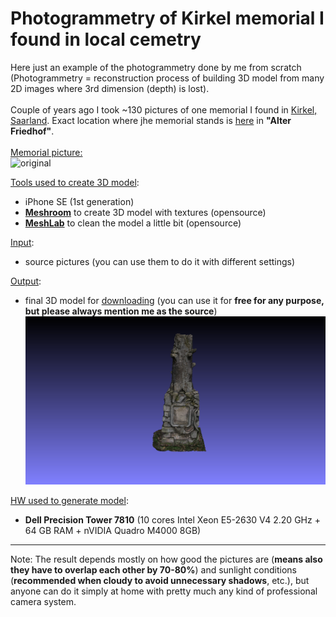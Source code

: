 # Photogrammetry of Kirkel memorial I found in local cemetry
Here just an example of the photogrammetry done by me from scratch (Photogrammetry = reconstruction process of building 3D model from many 2D images where 3rd dimension (depth) is lost). 
<BR><BR>
Couple of years ago I took ~130 pictures of one memorial I found in [Kirkel, Saarland](https://en.wikipedia.org/wiki/Kirkel). Exact location where jhe memorial stands is [here](https://www.google.com/maps/place/49%C2%B017'11.4%22N+7%C2%B013'57.8%22E/@49.286502,7.2321778,184m/data=!3m2!1e3!4b1!4m6!3m5!1s0x0:0x1b692cdb3b45ac37!7e2!8m2!3d49.2865021!4d7.2327248) in **"Alter Friedhof"**.
<BR><BR>
<ins>Memorial picture:</ins><BR>
![original](input/IMG_4202.JPG)


<ins>Tools used to create 3D model</ins>:
- iPhone SE (1st generation)
- **[Meshroom](https://alicevision.org/#meshroom "Meshroom")** to create 3D model with textures (opensource)
- **[MeshLab](https://www.meshlab.net/ "MeshLab")** to clean the model a little bit (opensource)

<ins>Input</ins>:
- source pictures (you can use them to do it with different settings)

<ins>Output</ins>:
- final 3D model for [downloading](https://1drv.ms/f/s!AqubZJHsswotmEcXTndyIeHlgMlM?e=BxWMZc) (you can use it for **free for any purpose, but please always mention me as the source**)
![here](snapshot/snapshot1.png)

<ins>HW used to generate model</ins>:
- **Dell Precision Tower 7810** (10 cores Intel Xeon E5-2630 V4 2.20 GHz + 64 GB RAM + nVIDIA Quadro M4000 8GB)
---
Note: The result depends mostly on how good the pictures are (**means also they have to overlap each other by 70-80%**) and sunlight conditions (**recommended when cloudy to avoid unnecessary shadows**, etc.), but anyone can do it simply at home with pretty much any kind of professional camera system.
